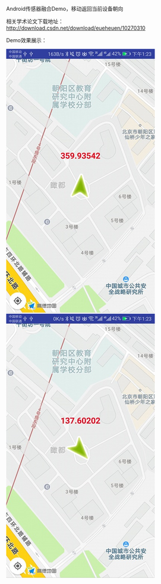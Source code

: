 Android传感器融合Demo，移动返回当前设备朝向

相关学术论文下载地址：http://download.csdn.net/download/eueheuen/10270310

Demo效果展示：

![项目显示效果](https://github.com/EUEHBin/SenorMerge/blob/master/pic/p3.jpg)  ![项目显示效果](https://github.com/EUEHBin/SenorMerge/blob/master/pic/p4.jpg)
